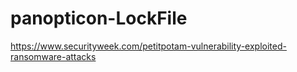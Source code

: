 # panopticon-LockFile

https://www.securityweek.com/petitpotam-vulnerability-exploited-ransomware-attacks
